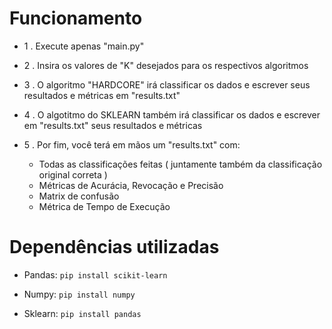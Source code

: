 # Funcionamento

- 1 . Execute apenas "main.py"

- 2 . Insira os valores de "K" desejados para os respectivos algoritmos

- 3 . O algoritmo "HARDCORE" irá classificar os dados e escrever seus resultados e métricas em "results.txt"

- 4 . O algotitmo do SKLEARN também irá classificar os dados e escrever em "results.txt" seus resultados e métricas

- 5 . Por fim, você terá em mãos um "results.txt" com:

    - Todas as classificações feitas ( juntamente também da classificação original correta )
    - Métricas de Acurácia, Revocação e Precisão
    - Matrix de confusão 
    - Métrica de Tempo de Execução 

# Dependências utilizadas

- Pandas: `pip install scikit-learn`

- Numpy: `pip install numpy`

- Sklearn: `pip install pandas`
